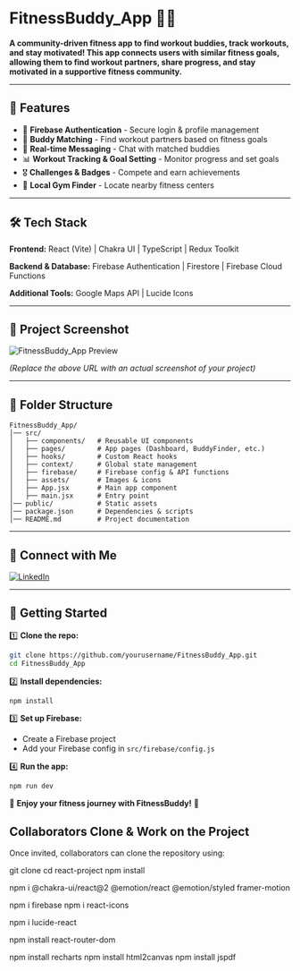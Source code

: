 # FitnessBuddy_App 🏋️‍♂️

**A community-driven fitness app to find workout buddies, track workouts, and stay motivated! This app connects users with similar fitness goals, 
allowing them to find workout partners, share progress, and stay motivated in a supportive fitness community.**

---

## 🚀 Features
- 🔑 **Firebase Authentication** - Secure login & profile management
- 🤝 **Buddy Matching** - Find workout partners based on fitness goals
- 💬 **Real-time Messaging** - Chat with matched buddies
- 📊 **Workout Tracking & Goal Setting** - Monitor progress and set goals
- 🎖️ **Challenges & Badges** - Compete and earn achievements
- 📍 **Local Gym Finder** - Locate nearby fitness centers

---

## 🛠️ Tech Stack

**Frontend:** React (Vite) | Chakra UI | TypeScript | Redux Toolkit

**Backend & Database:** Firebase Authentication | Firestore | Firebase Cloud Functions

**Additional Tools:** Google Maps API | Lucide Icons

---

## 📸 Project Screenshot

![FitnessBuddy_App Preview](https://your-image-link-here.com)

*(Replace the above URL with an actual screenshot of your project)*

---

## 📂 Folder Structure
```
FitnessBuddy_App/
│── src/
│   ├── components/   # Reusable UI components
│   ├── pages/        # App pages (Dashboard, BuddyFinder, etc.)
│   ├── hooks/        # Custom React hooks
│   ├── context/      # Global state management
│   ├── firebase/     # Firebase config & API functions
│   ├── assets/       # Images & icons
│   ├── App.jsx       # Main app component
│   ├── main.jsx      # Entry point
│── public/           # Static assets
│── package.json      # Dependencies & scripts
│── README.md         # Project documentation
```

---

## 📢 Connect with Me
[![LinkedIn](https://img.shields.io/badge/LinkedIn-Profile-blue?style=flat&logo=linkedin)](https://www.linkedin.com/in/your-handle/)

---

## 🚀 Getting Started

1️⃣ **Clone the repo:**  
```bash
git clone https://github.com/yourusername/FitnessBuddy_App.git
cd FitnessBuddy_App
```

2️⃣ **Install dependencies:**  
```bash
npm install
```

3️⃣ **Set up Firebase:**  
- Create a Firebase project
- Add your Firebase config in `src/firebase/config.js`

4️⃣ **Run the app:**  
```bash
npm run dev
```

🎉 **Enjoy your fitness journey with FitnessBuddy!** 💪



## Collaborators Clone & Work on the Project
Once invited, collaborators can clone the repository using:

git clone <repository-url>
cd react-project
npm install

npm i @chakra-ui/react@2 @emotion/react @emotion/styled framer-motion

npm i firebase
npm i react-icons

npm i lucide-react

npm install react-router-dom

npm install recharts
npm install html2canvas
npm install jspdf
